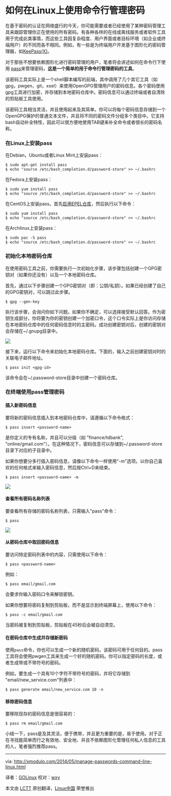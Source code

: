 如何在Linux上使用命令行管理密码
================================================================================

在基于密码的认证在网络盛行的今天，你可能需要或者已经使用了某种密码管理工具来跟踪管理你正在使用的所有密码。有各种各样的在线或离线服务或者软件工具用于完成此类事情，而这些工具因复杂程度、用户界面或者目标环境（如企业或终端用户）的不同而各不相同。例如，有一些是为终端用户开发基于图形化的密码管理器，如[KeePass(X)][1]。

对于那些不想要依赖图形化进行密码管理的用户，笔者将会讲述如何在命令行下使用 [pass][2]来管理密码，**这是一个简单的用于命令行管理密码的工具**。

该密码工具实际上是一个shell脚本编写的前端，其中调用了几个其它工具（如gpg，pwgen，git，xsel）来使用OpenGPG管理用户的密码信息。各个密码使用gpg工具进行加密，并存储到本地密码仓库中。密码信息可以通过终端或者自清除的剪贴板工具使用。

该密码工具相当灵活，并且使用起来及其简单。你可以将每个密码信息存储到一个OpenGPG保护的普通文本文件，并且将不同的密码文件分组多个类目中。它支持bash自动补全特性，因此可以很方便地使用TAB键来补全命令或者很长的密码名称。


### 在Linux上安装pass ###

在Debian，Ubuntu或者Linux Mint上安装pass：

    $ sudo apt-get install pass
    $ echo "source /etc/bash_completion.d/password-store" >> ~/.bashrc


在Fedora上安装pass：

    $ sudo yum install pass
    $ echo "source /etc/bash_completion.d/password-store" >> ~/.bashrc

在CentOS上安装pass，首先[启用EPEL仓库][3]，然后执行以下命令：

    $ sudo yum install pass
    $ echo "source /etc/bash_completion.d/password-store" >> ~/.bashrc

在Archlinux上安装pass：

    $ sudo pac -S pass
    $ echo "source /etc/bash_completion.d/password-store" >> ~/.bashrc

### 初始化本地密码仓库 ###

在使用密码工具之前，你需要执行一次初始化步骤，该步骤包括创建一个GPG密钥对（如果你还没有）以及一个本地密码仓库。

首先，通过以下步骤创建一个GPG密钥对（即：公钥/私钥）。如果已经创建了自己的GPG密钥对，可以跳过此步骤。

    $ gpg --gen-key 

执行该步骤，会询问你如下问题。如果你不确定，可以选择接受默认回答。作为密钥生成部分，你将要为你的密钥创建一个加密口令，这个口令实际上是你访问存储在本地密码仓库中的任何密码信息时的主密码。成功创建密钥对后，创建的密钥对会存储在~/.gnupg目录中。

![](https://farm3.staticflickr.com/2922/13965806430_a19596da60_z.jpg)

接下来，运行以下命令来初始化本地密码仓库。下面的<gpg-id>，输入之前创建密钥对时的关联电子邮件地址。

    $ pass init <gpg-id> 

该命令会在~/.password-store目录中创建一个密码仓库。

### 在终端使用pass管理密码 ###
#### 插入新密码信息 ####

要将新的密码信息插入到本地密码仓库中，请遵循以下命令格式：

    $ pass insert <password-name> 

<password-name>是你定义的专有名称，并且可以分级（如 "finance/tdbank", "online/gmail.com"）。在这种情况下，密码信息可以存储到~/.password-store目录下对应的子目录中。

如果你想要分多行插入密码信息，请像以下命令一样使用"-m"选项。以你自己喜欢的任何格式来输入密码信息，然后按Ctrl+D来结束。

    $ pass insert <password-name> -m 

![](https://c2.staticflickr.com/6/5564/14129264286_9fc2938c0b_z.jpg)

#### 查看所有密码名称列表 ####

要查看所有存储的密码名称列表，只需输入"pass"命令：

    $ pass 

![](https://farm3.staticflickr.com/2905/13965804498_92b0af83cf_o.jpg)

#### 从密码仓库中取回密码信息 ####

要访问特定密码列表中的内容，只需使用以下命令：

    $ pass <password-name> 

例如：

    $ pass email/gmail.com 

会要求你输入密码口令来解锁密钥。

如果你想要将密码复制到剪贴板，而不是显示到终端屏幕上，使用以下命令：

    $ pass -c email/gmail.com 

当密码被复制到剪贴板，剪贴板在45秒后会被自动清空。

#### 在密码仓库中生成并存储新密码 ####

使用`pass`命令，你也可以生成一个新的随机密码，该密码可用于任何目的。pass工具将会使用pwgen工具来生成一个好的随机密码。你可以指定密码的长度，或者生成带或不带符号的密码。

例如，要生成一个具有10个字符不带符号的密码，并将它存储到 "email/new_service.com"列表中：

    $ pass generate email/new_service.com 10 -n 

#### 移除密码信息 ####

要移除现存的密码信息是很容易的：

    $ pass rm email/gmail.com 

小结一下，pass是及其灵活，便于携带，并且更为重要的是，易于使用。对于正在寻找能简单而行之有效地、安全地、并且不依赖图形化管理任何私人信息的工具的人，笔者强烈推荐pass。

--------------------------------------------------------------------------------

via: http://xmodulo.com/2014/05/manage-passwords-command-line-linux.html

译者：[GOLinux](https://github.com/译者ID) 校对：[wxy](https://github.com/wxy)

本文由 [LCTT](https://github.com/LCTT/TranslateProject) 原创翻译，[Linux中国](http://linux.cn/) 荣誉推出

[1]:http://xmodulo.com/2013/08/how-to-manage-multiple-passwords-on-linux.html
[2]:http://www.zx2c4.com/projects/password-store/
[3]:http://xmodulo.com/2013/03/how-to-set-up-epel-repository-on-centos.html
